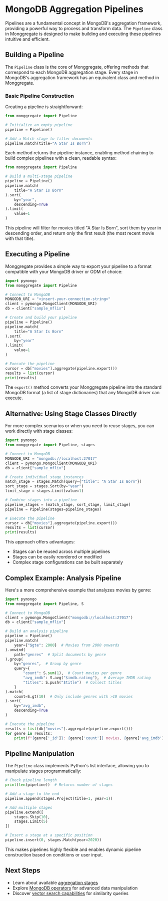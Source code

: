 # **MongoDB Aggregation Pipelines**

Pipelines are a fundamental concept in MongoDB's aggregation framework, providing a powerful way to process and transform data. The `Pipeline` class in Monggregate is designed to make building and executing these pipelines intuitive and efficient.

## **Building a Pipeline**

The `Pipeline` class is the core of Monggregate, offering methods that correspond to each MongoDB aggregation stage. Every stage in MongoDB's aggregation framework has an equivalent class and method in Monggregate.

### **Basic Pipeline Construction**

Creating a pipeline is straightforward:

```python
from monggregate import Pipeline

# Initialize an empty pipeline
pipeline = Pipeline()

# Add a Match stage to filter documents
pipeline.match(title="A Star Is Born")
```

Each method returns the pipeline instance, enabling method chaining to build complex pipelines with a clean, readable syntax:

```python
from monggregate import Pipeline

# Build a multi-stage pipeline
pipeline = Pipeline()
pipeline.match(
    title="A Star Is Born"
).sort(
    by="year",
    descending=True
).limit(
    value=1
)
```

This pipeline will filter for movies titled "A Star Is Born", sort them by year in descending order, and return only the first result (the most recent movie with that title).

## **Executing a Pipeline**

Monggregate provides a simple way to export your pipeline to a format compatible with your MongoDB driver or ODM of choice:

```python
import pymongo
from monggregate import Pipeline

# Connect to MongoDB
MONGODB_URI = "<insert-your-connection-string>"
client = pymongo.MongoClient(MONGODB_URI)
db = client["sample_mflix"]

# Create and build your pipeline
pipeline = Pipeline()
pipeline.match(
    title="A Star Is Born"
).sort(
    by="year"
).limit(
    value=1
)

# Execute the pipeline
cursor = db["movies"].aggregate(pipeline.export())
results = list(cursor)
print(results)
```

The `export()` method converts your Monggregate pipeline into the standard MongoDB format (a list of stage dictionaries) that any MongoDB driver can execute.

## **Alternative: Using Stage Classes Directly**

For more complex scenarios or when you need to reuse stages, you can work directly with stage classes:

```python
import pymongo
from monggregate import Pipeline, stages

# Connect to MongoDB
MONGODB_URI = "mongodb://localhost:27017"
client = pymongo.MongoClient(MONGODB_URI)
db = client["sample_mflix"]

# Create individual stage instances
match_stage = stages.Match(query={"title": "A Star Is Born"})
sort_stage = stages.Sort(by="year")
limit_stage = stages.Limit(value=1)

# Combine stages into a pipeline
pipeline_stages = [match_stage, sort_stage, limit_stage]
pipeline = Pipeline(stages=pipeline_stages)

# Execute the pipeline
cursor = db["movies"].aggregate(pipeline.export())
results = list(cursor)
print(results)
```

This approach offers advantages:
- Stages can be reused across multiple pipelines
- Stages can be easily reordered or modified
- Complex stage configurations can be built separately

## **Complex Example: Analysis Pipeline**

Here's a more comprehensive example that analyzes movies by genre:

```python
import pymongo
from monggregate import Pipeline, S

# Connect to MongoDB
client = pymongo.MongoClient("mongodb://localhost:27017")
db = client["sample_mflix"]

# Build an analysis pipeline
pipeline = Pipeline()
pipeline.match(
    year={"$gte": 2000}  # Movies from 2000 onwards
).unwind(
    path="genres"  # Split documents by genre
).group(
    by="genres",  # Group by genre
    query={
        "count": S.sum(1),  # Count movies per genre
        "avg_imdb": S.avg("$imdb.rating"),  # Average IMDB rating
        "titles": S.push("$title")  # Collect titles
    }
).match(
    count=S.gt(10)  # Only include genres with >10 movies
).sort(
    by="avg_imdb",
    descending=True
)

# Execute the pipeline
results = list(db["movies"].aggregate(pipeline.export()))
for genre in results:
    print(f"{genre['_id']}: {genre['count']} movies, {genre['avg_imdb']:.2f} avg rating")
```

## **Pipeline Manipulation**

The `Pipeline` class implements Python's list interface, allowing you to manipulate stages programmatically:

```python
# Check pipeline length
print(len(pipeline))  # Returns number of stages

# Add a stage to the end
pipeline.append(stages.Project(title=1, year=1))

# Add multiple stages
pipeline.extend([
    stages.Skip(10),
    stages.Limit(5)
])

# Insert a stage at a specific position
pipeline.insert(0, stages.Match(year=2020))
```

This makes pipelines highly flexible and enables dynamic pipeline construction based on conditions or user input.

## **Next Steps**

- Learn about available [aggregation stages](stages.md)
- Explore [MongoDB operators](operators.md) for advanced data manipulation
- Discover [vector search capabilities](vector-search.md) for similarity queries
